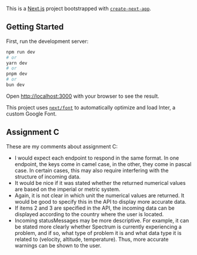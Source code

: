 This is a [Next.js](https://nextjs.org/) project bootstrapped with [`create-next-app`](https://github.com/vercel/next.js/tree/canary/packages/create-next-app).

## Getting Started

First, run the development server:

```bash
npm run dev
# or
yarn dev
# or
pnpm dev
# or
bun dev
```

Open [http://localhost:3000](http://localhost:3000) with your browser to see the result.

This project uses [`next/font`](https://nextjs.org/docs/basic-features/font-optimization) to automatically optimize and load Inter, a custom Google Font.

## Assignment C

These are my comments about assignment C:

- I would expect each endpoint to respond in the same format. In one endpoint, the keys come in camel case, in the other, they come in pascal case. In certain cases, this may also require interfering with the structure of incoming data.
- It would be nice if it was stated whether the returned numerical values are based on the imperial or metric system.
- Again, it is not clear in which unit the numerical values are returned. It would be good to specify this in the API to display more accurate data.
- If items 2 and 3 are specified in the API, the incoming data can be displayed according to the country where the user is located.
- Incoming statusMessages may be more descriptive. For example, it can be stated more clearly whether Spectrum is currently experiencing a problem, and if so, what type of problem it is and what data type it is related to (velocity, altitude, temperature). Thus, more accurate warnings can be shown to the user.
